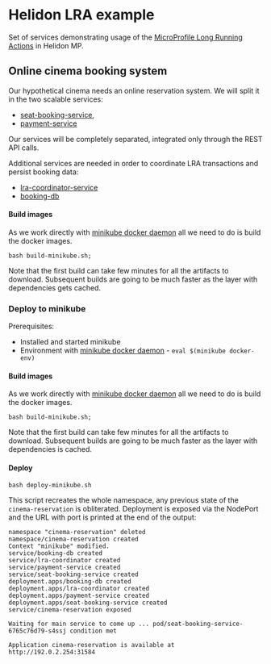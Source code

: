 # Helidon LRA example
Set of services demonstrating usage of the 
[MicroProfile Long Running Actions](https://download.eclipse.org/microprofile/microprofile-lra-1.0/microprofile-lra-spec-1.0.html)
in Helidon MP.

## Online cinema booking system
Our hypothetical cinema needs an online reservation system. 
We will split it in the two scalable services:
* [seat-booking-service](/seat-booking-service), 
* [payment-service](/payment-service)

Our services will be completely separated, integrated only through the REST API calls.

Additional services are needed in order to coordinate
LRA transactions and persist booking data: 
* [lra-coordinator-service](/lra-coordinator-service) 
* [booking-db](/booking-db) 

#### Build images
As we work directly with
[minikube docker daemon](https://minikube.sigs.k8s.io/docs/handbook/pushing/#1-pushing-directly-to-the-in-cluster-docker-daemon-docker-env)
all we need to do is build the docker images.
```shell
bash build-minikube.sh;
```
Note that the first build can take few minutes for all the artifacts to download.
Subsequent builds are going to be much faster as the layer with dependencies gets cached.

### Deploy to minikube
Prerequisites:
* Installed and started minikube
* Environment with
  [minikube docker daemon](https://minikube.sigs.k8s.io/docs/handbook/pushing/#1-pushing-directly-to-the-in-cluster-docker-daemon-docker-env) - `eval $(minikube docker-env)`

#### Build images
As we work directly with
[minikube docker daemon](https://minikube.sigs.k8s.io/docs/handbook/pushing/#1-pushing-directly-to-the-in-cluster-docker-daemon-docker-env)
all we need to do is build the docker images.
```shell
bash build-minikube.sh;
```
Note that the first build can take few minutes for all the artifacts to download.
Subsequent builds are going to be much faster as the layer with dependencies is cached.

#### Deploy
```shell
bash deploy-minikube.sh
```
This script recreates the whole namespace, any previous state of the `cinema-reservation` is obliterated.
Deployment is exposed via the NodePort and the URL with port is printed at the end of the output:
```shell
namespace "cinema-reservation" deleted
namespace/cinema-reservation created
Context "minikube" modified.
service/booking-db created
service/lra-coordinator created
service/payment-service created
service/seat-booking-service created
deployment.apps/booking-db created
deployment.apps/lra-coordinator created
deployment.apps/payment-service created
deployment.apps/seat-booking-service created
service/cinema-reservation exposed

Waiting for main service to come up ... pod/seat-booking-service-6765c76d79-s4ssj condition met

Application cinema-reservation is available at http://192.0.2.254:31584
```
